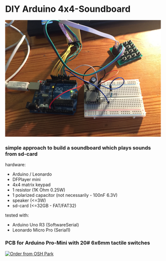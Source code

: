 # DIY Arduino 4x4-Soundboard
![breadboard-picture][arduino_breadboard]
### simple approach to build a soundboard which plays sounds from sd-card

hardware:
* Arduino / Leonardo
* DFPlayer mini
* 4x4 matrix keypad
* 1 resistor (1K Ohm 0.25W)
* 1 polarized capacitor (not necessarily - 100nF 6.3V) 
* speaker (<=3W)
* sd-card (<=32GB - FAT/FAT32)

tested with:
* Arduino Uno R3 (SoftwareSerial)
* Leonardo Micro Pro (Serial1)


### PCB for Arduino Pro-Mini with 20# 6x6mm tactile switches
<a href="https://oshpark.com/shared_projects/dLmm6mMB"><img src="https://oshpark.com/assets/badge-5b7ec47045b78aef6eb9d83b3bac6b1920de805e9a0c227658eac6e19a045b9c.png" alt="Order from OSH Park"></img></a>

[arduino_breadboard]: https://github.com/icsom/4x4-soundboard/blob/master/pictures/arduino_breadboard.jpg "Arduino Uno R3 & DFPlayer mini & 4x4 Keypad"